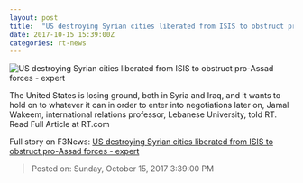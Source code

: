 ```yaml
---
layout: post
title:  "US destroying Syrian cities liberated from ISIS to obstruct pro-Assad forces - expert"
date: 2017-10-15 15:39:00Z
categories: rt-news
---
```


![US destroying Syrian cities liberated from ISIS to obstruct pro-Assad forces - expert](https://cdni.rt.com/files/2017.10/article/59e36de3fc7e9352068b4567.jpg)

The United States is losing ground, both in Syria and Iraq, and it wants to hold on to whatever it can in order to enter into negotiations later on, Jamal Wakeem, international relations professor, Lebanese University, told RT. Read Full Article at RT.com


Full story on F3News: [US destroying Syrian cities liberated from ISIS to obstruct pro-Assad forces - expert](http://www.f3nws.com/n/MEGgTE)

> Posted on: Sunday, October 15, 2017 3:39:00 PM
